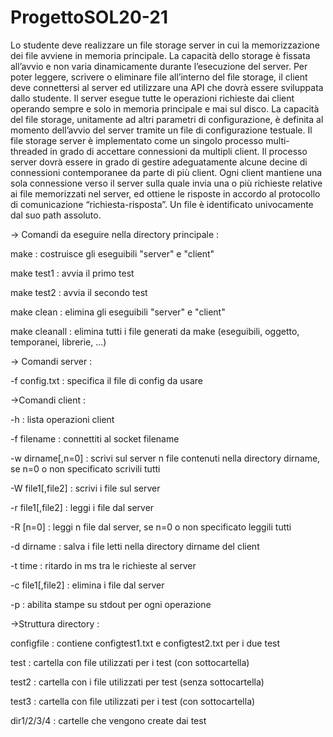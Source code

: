 # ProgettoSOL20-21
Lo studente deve realizzare un file storage server in cui la memorizzazione dei file avviene in memoria principale. La capacità dello storage è fissata all’avvio e non varia dinamicamente durante l’esecuzione del server. Per poter leggere, scrivere o eliminare file all’interno del file storage, il client deve connettersi al server ed utilizzare una API che dovrà essere sviluppata dallo studente. Il server esegue tutte le operazioni
richieste dai client operando sempre e solo in memoria principale e mai sul disco.
La capacità del file storage, unitamente ad altri parametri di configurazione, è definita al momento dell’avvio del server tramite un file di configurazione testuale.
Il file storage server è implementato come un singolo processo multi-threaded in grado di accettare connessioni da multipli client. Il processo server dovrà essere in grado di gestire adeguatamente alcune decine di connessioni contemporanee da parte di più client.
Ogni client mantiene una sola connessione verso il server sulla quale invia una o più richieste relative ai file memorizzati nel server, ed ottiene le risposte in accordo al protocollo di comunicazione “richiesta-risposta”. Un file è identificato univocamente dal suo path assoluto.

-> Comandi da eseguire nella directory principale :

make : costruisce gli eseguibili "server" e "client"

make test1 : avvia il primo test

make test2 : avvia il secondo test

make clean : elimina gli eseguibili "server" e "client"

make cleanall : elimina tutti i file generati da make (eseguibili, oggetto, temporanei, librerie, ...)



-> Comandi server :

-f config.txt : specifica il file di config da usare



->Comandi client :

-h : lista operazioni client

-f filename : connettiti al socket filename

-w dirname[,n=0] : scrivi sul server n file contenuti nella directory dirname, se n=0 o non specificato scrivili tutti

-W file1[,file2] : scrivi i file sul server

-r file1[,file2] : leggi i file dal server

-R [n=0] : leggi n file dal server, se n=0 o non specificato leggili tutti

-d dirname : salva i file letti nella directory dirname del client

-t time : ritardo in ms tra le richieste al server

-c file1[,file2] : elimina i file dal server

-p : abilita stampe su stdout per ogni operazione



->Struttura directory :

configfile : contiene configtest1.txt e configtest2.txt per i due test

test : cartella con file utilizzati per i test (con sottocartella)

test2 : cartella con i file utilizzati per test (senza sottocartella)

test3 : cartella con file utilizzati per i test (con sottocartella)

dir1/2/3/4 : cartelle che vengono create dai test
